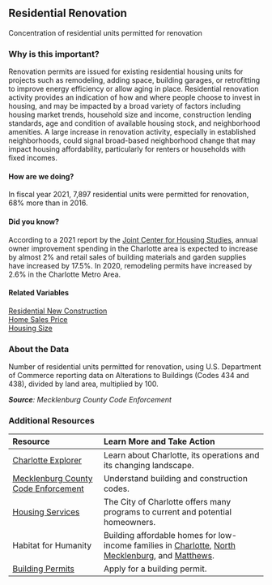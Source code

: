 ## Residential Renovation
Concentration of residential units permitted for renovation

### Why is this important?
Renovation permits are issued for existing residential housing units for projects such as remodeling, adding space, building garages, or retrofitting to improve energy efficiency or allow aging in place. Residential renovation activity provides an indication of how and where people choose to invest in housing, and may be impacted by a broad variety of factors including housing market trends, household size and income, construction lending standards, age and condition of available housing stock, and neighborhood amenities. A large increase in renovation activity, especially in established neighborhoods, could signal broad-based neighborhood change that may impact housing affordability, particularly for renters or households with fixed incomes. 

#### How are we doing?
In fiscal year 2021, 7,897 residential units were permitted for renovation, 68% more than in 2016.
 
#### Did you know?
According to a 2021 report by the [Joint Center for Housing Studies](http://www.jchs.harvard.edu/research/improving-americas-housing), annual owner improvement spending in the Charlotte area is expected to increase by almost 2% and retail sales of building materials and garden supplies have increased by 17.5%. In 2020, remodeling permits have increased by 2.6% in the Charlotte Metro Area.

#### Related Variables
<a href="javascript:void(0)" onclick="model.metricId = 'm8'">Residential New Construction</a>  
<a href="javascript:void(0)" onclick="model.metricId = 'm76'">Home Sales Price</a>  
<a href="javascript:void(0)" onclick="model.metricId = 'm6'">Housing Size</a>  

### About the Data
Number of residential units permitted for renovation, using U.S. Department of Commerce reporting data on Alterations to Buildings (Codes 434 and 438), divided by land area, multiplied by 100.

_**Source**: Mecklenburg County Code Enforcement_

### Additional Resources
|Resource | Learn More and Take Action | 
|:--- | :--- |
|[Charlotte Explorer](https://explore.charlottenc.gov/)| Learn about Charlotte, its operations and its changing landscape.
|[Mecklenburg County Code Enforcement](https://www.mecknc.gov/luesa/codeenforcement/pages/default.aspx)| Understand building and construction codes.
|[Housing Services](http://charlottenc.gov/HNS/Housing/Pages/default.aspx)| The City of Charlotte offers many programs to current and potential homeowners.
|Habitat for Humanity|Building affordable homes for low-income families in [Charlotte](http://www.habitatcharlotte.org/), [North Mecklenburg](http://www.ourtownshabitat.org/), and [Matthews](http://www.habitatmatthews.org/).
|[Building Permits](https://www.mecknc.gov/LUESA/CodeEnforcement/Permitting/Pages/default.aspx)| Apply for a building permit.